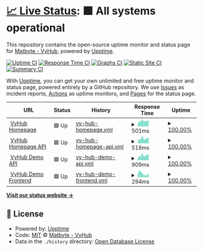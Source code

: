 # [📈 Live Status](https://status.vyhub.net): <!--live status--> **🟩 All systems operational**

This repository contains the open-source uptime monitor and status page for [Matbyte - VyHub](https://vyhub.net), powered by [Upptime](https://github.com/upptime/upptime).

[![Uptime CI](https://github.com/matbyte-com/vyhub-status/workflows/Uptime%20CI/badge.svg)](https://github.com/matbyte-com/vyhub-status/actions?query=workflow%3A%22Uptime+CI%22)
[![Response Time CI](https://github.com/matbyte-com/vyhub-status/workflows/Response%20Time%20CI/badge.svg)](https://github.com/matbyte-com/vyhub-status/actions?query=workflow%3A%22Response+Time+CI%22)
[![Graphs CI](https://github.com/matbyte-com/vyhub-status/workflows/Graphs%20CI/badge.svg)](https://github.com/matbyte-com/vyhub-status/actions?query=workflow%3A%22Graphs+CI%22)
[![Static Site CI](https://github.com/matbyte-com/vyhub-status/workflows/Static%20Site%20CI/badge.svg)](https://github.com/matbyte-com/vyhub-status/actions?query=workflow%3A%22Static+Site+CI%22)
[![Summary CI](https://github.com/matbyte-com/vyhub-status/workflows/Summary%20CI/badge.svg)](https://github.com/matbyte-com/vyhub-status/actions?query=workflow%3A%22Summary+CI%22)

With [Upptime](https://upptime.js.org), you can get your own unlimited and free uptime monitor and status page, powered entirely by a GitHub repository. We use [Issues](https://github.com/matbyte-com/vyhub-status/issues) as incident reports, [Actions](https://github.com/matbyte-com/vyhub-status/actions) as uptime monitors, and [Pages](https://status.vyhub.net) for the status page.

<!--start: status pages-->
<!-- This summary is generated by Upptime (https://github.com/upptime/upptime) -->
<!-- Do not edit this manually, your changes will be overwritten -->
<!-- prettier-ignore -->
| URL | Status | History | Response Time | Uptime |
| --- | ------ | ------- | ------------- | ------ |
| <img alt="" src="https://icons.duckduckgo.com/ip3/vyhub.net.ico" height="13"> [VyHub Homepage](https://vyhub.net) | 🟩 Up | [vy-hub-homepage.yml](https://github.com/matbyte-com/vyhub-status/commits/HEAD/history/vy-hub-homepage.yml) | <details><summary><img alt="Response time graph" src="./graphs/vy-hub-homepage/response-time-week.png" height="20"> 501ms</summary><br><a href="https://status.vyhub.net/history/vy-hub-homepage"><img alt="Response time 522" src="https://img.shields.io/endpoint?url=https%3A%2F%2Fraw.githubusercontent.com%2Fmatbyte-com%2Fvyhub-status%2FHEAD%2Fapi%2Fvy-hub-homepage%2Fresponse-time.json"></a><br><a href="https://status.vyhub.net/history/vy-hub-homepage"><img alt="24-hour response time 561" src="https://img.shields.io/endpoint?url=https%3A%2F%2Fraw.githubusercontent.com%2Fmatbyte-com%2Fvyhub-status%2FHEAD%2Fapi%2Fvy-hub-homepage%2Fresponse-time-day.json"></a><br><a href="https://status.vyhub.net/history/vy-hub-homepage"><img alt="7-day response time 501" src="https://img.shields.io/endpoint?url=https%3A%2F%2Fraw.githubusercontent.com%2Fmatbyte-com%2Fvyhub-status%2FHEAD%2Fapi%2Fvy-hub-homepage%2Fresponse-time-week.json"></a><br><a href="https://status.vyhub.net/history/vy-hub-homepage"><img alt="30-day response time 496" src="https://img.shields.io/endpoint?url=https%3A%2F%2Fraw.githubusercontent.com%2Fmatbyte-com%2Fvyhub-status%2FHEAD%2Fapi%2Fvy-hub-homepage%2Fresponse-time-month.json"></a><br><a href="https://status.vyhub.net/history/vy-hub-homepage"><img alt="1-year response time 522" src="https://img.shields.io/endpoint?url=https%3A%2F%2Fraw.githubusercontent.com%2Fmatbyte-com%2Fvyhub-status%2FHEAD%2Fapi%2Fvy-hub-homepage%2Fresponse-time-year.json"></a></details> | <details><summary><a href="https://status.vyhub.net/history/vy-hub-homepage">100.00%</a></summary><a href="https://status.vyhub.net/history/vy-hub-homepage"><img alt="All-time uptime 100.00%" src="https://img.shields.io/endpoint?url=https%3A%2F%2Fraw.githubusercontent.com%2Fmatbyte-com%2Fvyhub-status%2FHEAD%2Fapi%2Fvy-hub-homepage%2Fuptime.json"></a><br><a href="https://status.vyhub.net/history/vy-hub-homepage"><img alt="24-hour uptime 100.00%" src="https://img.shields.io/endpoint?url=https%3A%2F%2Fraw.githubusercontent.com%2Fmatbyte-com%2Fvyhub-status%2FHEAD%2Fapi%2Fvy-hub-homepage%2Fuptime-day.json"></a><br><a href="https://status.vyhub.net/history/vy-hub-homepage"><img alt="7-day uptime 100.00%" src="https://img.shields.io/endpoint?url=https%3A%2F%2Fraw.githubusercontent.com%2Fmatbyte-com%2Fvyhub-status%2FHEAD%2Fapi%2Fvy-hub-homepage%2Fuptime-week.json"></a><br><a href="https://status.vyhub.net/history/vy-hub-homepage"><img alt="30-day uptime 100.00%" src="https://img.shields.io/endpoint?url=https%3A%2F%2Fraw.githubusercontent.com%2Fmatbyte-com%2Fvyhub-status%2FHEAD%2Fapi%2Fvy-hub-homepage%2Fuptime-month.json"></a><br><a href="https://status.vyhub.net/history/vy-hub-homepage"><img alt="1-year uptime 100.00%" src="https://img.shields.io/endpoint?url=https%3A%2F%2Fraw.githubusercontent.com%2Fmatbyte-com%2Fvyhub-status%2FHEAD%2Fapi%2Fvy-hub-homepage%2Fuptime-year.json"></a></details>
| <img alt="" src="https://icons.duckduckgo.com/ip3/vyhub.net.ico" height="13"> [VyHub Homepage API](https://vyhub.net/api/v1/openapi.json) | 🟩 Up | [vy-hub-homepage-api.yml](https://github.com/matbyte-com/vyhub-status/commits/HEAD/history/vy-hub-homepage-api.yml) | <details><summary><img alt="Response time graph" src="./graphs/vy-hub-homepage-api/response-time-week.png" height="20"> 518ms</summary><br><a href="https://status.vyhub.net/history/vy-hub-homepage-api"><img alt="Response time 545" src="https://img.shields.io/endpoint?url=https%3A%2F%2Fraw.githubusercontent.com%2Fmatbyte-com%2Fvyhub-status%2FHEAD%2Fapi%2Fvy-hub-homepage-api%2Fresponse-time.json"></a><br><a href="https://status.vyhub.net/history/vy-hub-homepage-api"><img alt="24-hour response time 578" src="https://img.shields.io/endpoint?url=https%3A%2F%2Fraw.githubusercontent.com%2Fmatbyte-com%2Fvyhub-status%2FHEAD%2Fapi%2Fvy-hub-homepage-api%2Fresponse-time-day.json"></a><br><a href="https://status.vyhub.net/history/vy-hub-homepage-api"><img alt="7-day response time 518" src="https://img.shields.io/endpoint?url=https%3A%2F%2Fraw.githubusercontent.com%2Fmatbyte-com%2Fvyhub-status%2FHEAD%2Fapi%2Fvy-hub-homepage-api%2Fresponse-time-week.json"></a><br><a href="https://status.vyhub.net/history/vy-hub-homepage-api"><img alt="30-day response time 552" src="https://img.shields.io/endpoint?url=https%3A%2F%2Fraw.githubusercontent.com%2Fmatbyte-com%2Fvyhub-status%2FHEAD%2Fapi%2Fvy-hub-homepage-api%2Fresponse-time-month.json"></a><br><a href="https://status.vyhub.net/history/vy-hub-homepage-api"><img alt="1-year response time 545" src="https://img.shields.io/endpoint?url=https%3A%2F%2Fraw.githubusercontent.com%2Fmatbyte-com%2Fvyhub-status%2FHEAD%2Fapi%2Fvy-hub-homepage-api%2Fresponse-time-year.json"></a></details> | <details><summary><a href="https://status.vyhub.net/history/vy-hub-homepage-api">100.00%</a></summary><a href="https://status.vyhub.net/history/vy-hub-homepage-api"><img alt="All-time uptime 99.74%" src="https://img.shields.io/endpoint?url=https%3A%2F%2Fraw.githubusercontent.com%2Fmatbyte-com%2Fvyhub-status%2FHEAD%2Fapi%2Fvy-hub-homepage-api%2Fuptime.json"></a><br><a href="https://status.vyhub.net/history/vy-hub-homepage-api"><img alt="24-hour uptime 100.00%" src="https://img.shields.io/endpoint?url=https%3A%2F%2Fraw.githubusercontent.com%2Fmatbyte-com%2Fvyhub-status%2FHEAD%2Fapi%2Fvy-hub-homepage-api%2Fuptime-day.json"></a><br><a href="https://status.vyhub.net/history/vy-hub-homepage-api"><img alt="7-day uptime 100.00%" src="https://img.shields.io/endpoint?url=https%3A%2F%2Fraw.githubusercontent.com%2Fmatbyte-com%2Fvyhub-status%2FHEAD%2Fapi%2Fvy-hub-homepage-api%2Fuptime-week.json"></a><br><a href="https://status.vyhub.net/history/vy-hub-homepage-api"><img alt="30-day uptime 100.00%" src="https://img.shields.io/endpoint?url=https%3A%2F%2Fraw.githubusercontent.com%2Fmatbyte-com%2Fvyhub-status%2FHEAD%2Fapi%2Fvy-hub-homepage-api%2Fuptime-month.json"></a><br><a href="https://status.vyhub.net/history/vy-hub-homepage-api"><img alt="1-year uptime 99.74%" src="https://img.shields.io/endpoint?url=https%3A%2F%2Fraw.githubusercontent.com%2Fmatbyte-com%2Fvyhub-status%2FHEAD%2Fapi%2Fvy-hub-homepage-api%2Fuptime-year.json"></a></details>
| <img alt="" src="https://icons.duckduckgo.com/ip3/api.vyhub.app.ico" height="13"> [VyHub Demo API](https://api.vyhub.app/demo/v1/openapi.json) | 🟩 Up | [vy-hub-demo-api.yml](https://github.com/matbyte-com/vyhub-status/commits/HEAD/history/vy-hub-demo-api.yml) | <details><summary><img alt="Response time graph" src="./graphs/vy-hub-demo-api/response-time-week.png" height="20"> 909ms</summary><br><a href="https://status.vyhub.net/history/vy-hub-demo-api"><img alt="Response time 1067" src="https://img.shields.io/endpoint?url=https%3A%2F%2Fraw.githubusercontent.com%2Fmatbyte-com%2Fvyhub-status%2FHEAD%2Fapi%2Fvy-hub-demo-api%2Fresponse-time.json"></a><br><a href="https://status.vyhub.net/history/vy-hub-demo-api"><img alt="24-hour response time 1031" src="https://img.shields.io/endpoint?url=https%3A%2F%2Fraw.githubusercontent.com%2Fmatbyte-com%2Fvyhub-status%2FHEAD%2Fapi%2Fvy-hub-demo-api%2Fresponse-time-day.json"></a><br><a href="https://status.vyhub.net/history/vy-hub-demo-api"><img alt="7-day response time 909" src="https://img.shields.io/endpoint?url=https%3A%2F%2Fraw.githubusercontent.com%2Fmatbyte-com%2Fvyhub-status%2FHEAD%2Fapi%2Fvy-hub-demo-api%2Fresponse-time-week.json"></a><br><a href="https://status.vyhub.net/history/vy-hub-demo-api"><img alt="30-day response time 1042" src="https://img.shields.io/endpoint?url=https%3A%2F%2Fraw.githubusercontent.com%2Fmatbyte-com%2Fvyhub-status%2FHEAD%2Fapi%2Fvy-hub-demo-api%2Fresponse-time-month.json"></a><br><a href="https://status.vyhub.net/history/vy-hub-demo-api"><img alt="1-year response time 1067" src="https://img.shields.io/endpoint?url=https%3A%2F%2Fraw.githubusercontent.com%2Fmatbyte-com%2Fvyhub-status%2FHEAD%2Fapi%2Fvy-hub-demo-api%2Fresponse-time-year.json"></a></details> | <details><summary><a href="https://status.vyhub.net/history/vy-hub-demo-api">100.00%</a></summary><a href="https://status.vyhub.net/history/vy-hub-demo-api"><img alt="All-time uptime 99.86%" src="https://img.shields.io/endpoint?url=https%3A%2F%2Fraw.githubusercontent.com%2Fmatbyte-com%2Fvyhub-status%2FHEAD%2Fapi%2Fvy-hub-demo-api%2Fuptime.json"></a><br><a href="https://status.vyhub.net/history/vy-hub-demo-api"><img alt="24-hour uptime 100.00%" src="https://img.shields.io/endpoint?url=https%3A%2F%2Fraw.githubusercontent.com%2Fmatbyte-com%2Fvyhub-status%2FHEAD%2Fapi%2Fvy-hub-demo-api%2Fuptime-day.json"></a><br><a href="https://status.vyhub.net/history/vy-hub-demo-api"><img alt="7-day uptime 100.00%" src="https://img.shields.io/endpoint?url=https%3A%2F%2Fraw.githubusercontent.com%2Fmatbyte-com%2Fvyhub-status%2FHEAD%2Fapi%2Fvy-hub-demo-api%2Fuptime-week.json"></a><br><a href="https://status.vyhub.net/history/vy-hub-demo-api"><img alt="30-day uptime 99.73%" src="https://img.shields.io/endpoint?url=https%3A%2F%2Fraw.githubusercontent.com%2Fmatbyte-com%2Fvyhub-status%2FHEAD%2Fapi%2Fvy-hub-demo-api%2Fuptime-month.json"></a><br><a href="https://status.vyhub.net/history/vy-hub-demo-api"><img alt="1-year uptime 99.86%" src="https://img.shields.io/endpoint?url=https%3A%2F%2Fraw.githubusercontent.com%2Fmatbyte-com%2Fvyhub-status%2FHEAD%2Fapi%2Fvy-hub-demo-api%2Fuptime-year.json"></a></details>
| <img alt="" src="https://icons.duckduckgo.com/ip3/demo.vyhub.net.ico" height="13"> [VyHub Demo Frontend](https://demo.vyhub.net) | 🟩 Up | [vy-hub-demo-frontend.yml](https://github.com/matbyte-com/vyhub-status/commits/HEAD/history/vy-hub-demo-frontend.yml) | <details><summary><img alt="Response time graph" src="./graphs/vy-hub-demo-frontend/response-time-week.png" height="20"> 294ms</summary><br><a href="https://status.vyhub.net/history/vy-hub-demo-frontend"><img alt="Response time 336" src="https://img.shields.io/endpoint?url=https%3A%2F%2Fraw.githubusercontent.com%2Fmatbyte-com%2Fvyhub-status%2FHEAD%2Fapi%2Fvy-hub-demo-frontend%2Fresponse-time.json"></a><br><a href="https://status.vyhub.net/history/vy-hub-demo-frontend"><img alt="24-hour response time 263" src="https://img.shields.io/endpoint?url=https%3A%2F%2Fraw.githubusercontent.com%2Fmatbyte-com%2Fvyhub-status%2FHEAD%2Fapi%2Fvy-hub-demo-frontend%2Fresponse-time-day.json"></a><br><a href="https://status.vyhub.net/history/vy-hub-demo-frontend"><img alt="7-day response time 294" src="https://img.shields.io/endpoint?url=https%3A%2F%2Fraw.githubusercontent.com%2Fmatbyte-com%2Fvyhub-status%2FHEAD%2Fapi%2Fvy-hub-demo-frontend%2Fresponse-time-week.json"></a><br><a href="https://status.vyhub.net/history/vy-hub-demo-frontend"><img alt="30-day response time 391" src="https://img.shields.io/endpoint?url=https%3A%2F%2Fraw.githubusercontent.com%2Fmatbyte-com%2Fvyhub-status%2FHEAD%2Fapi%2Fvy-hub-demo-frontend%2Fresponse-time-month.json"></a><br><a href="https://status.vyhub.net/history/vy-hub-demo-frontend"><img alt="1-year response time 336" src="https://img.shields.io/endpoint?url=https%3A%2F%2Fraw.githubusercontent.com%2Fmatbyte-com%2Fvyhub-status%2FHEAD%2Fapi%2Fvy-hub-demo-frontend%2Fresponse-time-year.json"></a></details> | <details><summary><a href="https://status.vyhub.net/history/vy-hub-demo-frontend">100.00%</a></summary><a href="https://status.vyhub.net/history/vy-hub-demo-frontend"><img alt="All-time uptime 99.81%" src="https://img.shields.io/endpoint?url=https%3A%2F%2Fraw.githubusercontent.com%2Fmatbyte-com%2Fvyhub-status%2FHEAD%2Fapi%2Fvy-hub-demo-frontend%2Fuptime.json"></a><br><a href="https://status.vyhub.net/history/vy-hub-demo-frontend"><img alt="24-hour uptime 100.00%" src="https://img.shields.io/endpoint?url=https%3A%2F%2Fraw.githubusercontent.com%2Fmatbyte-com%2Fvyhub-status%2FHEAD%2Fapi%2Fvy-hub-demo-frontend%2Fuptime-day.json"></a><br><a href="https://status.vyhub.net/history/vy-hub-demo-frontend"><img alt="7-day uptime 100.00%" src="https://img.shields.io/endpoint?url=https%3A%2F%2Fraw.githubusercontent.com%2Fmatbyte-com%2Fvyhub-status%2FHEAD%2Fapi%2Fvy-hub-demo-frontend%2Fuptime-week.json"></a><br><a href="https://status.vyhub.net/history/vy-hub-demo-frontend"><img alt="30-day uptime 99.64%" src="https://img.shields.io/endpoint?url=https%3A%2F%2Fraw.githubusercontent.com%2Fmatbyte-com%2Fvyhub-status%2FHEAD%2Fapi%2Fvy-hub-demo-frontend%2Fuptime-month.json"></a><br><a href="https://status.vyhub.net/history/vy-hub-demo-frontend"><img alt="1-year uptime 99.81%" src="https://img.shields.io/endpoint?url=https%3A%2F%2Fraw.githubusercontent.com%2Fmatbyte-com%2Fvyhub-status%2FHEAD%2Fapi%2Fvy-hub-demo-frontend%2Fuptime-year.json"></a></details>

<!--end: status pages-->

[**Visit our status website →**](https://status.vyhub.net)

## 📄 License

- Powered by: [Upptime](https://github.com/upptime/upptime)
- Code: [MIT](./LICENSE) © [Matbyte - VyHub](https://vyhub.net)
- Data in the `./history` directory: [Open Database License](https://opendatacommons.org/licenses/odbl/1-0/)
